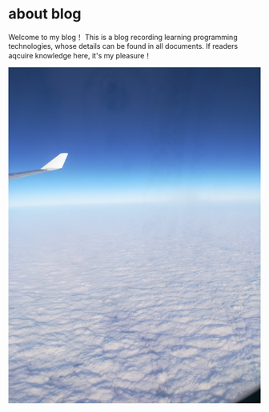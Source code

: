 # about blog

Welcome to my blog！
This is a blog recording learning programming technologies, whose details can be found in all documents. If readers aqcuire knowledge here, it's my pleasure！
<center>

![](/images/sky01.jpg)

</center>

